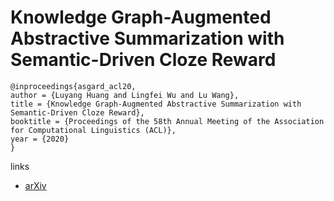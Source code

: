 # Knowledge Graph-Augmented Abstractive Summarization with Semantic-Driven Cloze Reward

```
@inproceedings{asgard_acl20,
author = {Luyang Huang and Lingfei Wu and Lu Wang},
title = {Knowledge Graph-Augmented Abstractive Summarization with Semantic-Driven Cloze Reward},
booktitle = {Proceedings of the 58th Annual Meeting of the Association for Computational Linguistics (ACL)},
year = {2020}
}
```

links
- [arXiv](https://arxiv.org/abs/2005.01159)
